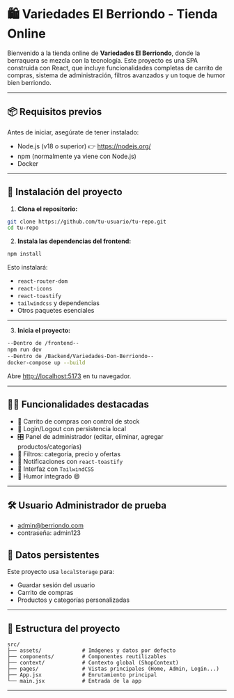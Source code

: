# 🛍️ Variedades El Berriondo - Tienda Online

Bienvenido a la tienda online de **Variedades El Berriondo**, donde la berraquera se mezcla con la tecnología. Este proyecto es una SPA construida con React, que incluye funcionalidades completas de carrito de compras, sistema de administración, filtros avanzados y un toque de humor bien berriondo.

---

## 📦 Requisitos previos

Antes de iniciar, asegúrate de tener instalado:

- Node.js (v18 o superior) 👉 https://nodejs.org/
- npm (normalmente ya viene con Node.js)
- Docker

---

## 🚀 Instalación del proyecto

1. **Clona el repositorio:**
```bash
git clone https://github.com/tu-usuario/tu-repo.git
cd tu-repo
```

2. **Instala las dependencias del frontend:**
```bash
npm install
```

Esto instalará:
- `react-router-dom`
- `react-icons`
- `react-toastify`
- `tailwindcss` y dependencias
- Otros paquetes esenciales

---

3. **Inicia el proyecto:**
```bash
--Dentro de /frontend--
npm run dev
--Dentro de /Backend/Variedades-Don-Berriondo--
docker-compose up --build
```
Abre [http://localhost:5173](http://localhost:5173) en tu navegador.

---

## 👨‍💻 Funcionalidades destacadas

- 🛒 Carrito de compras con control de stock
- 🔐 Login/Logout con persistencia local
- 🎛️ Panel de administrador (editar, eliminar, agregar productos/categorías)
- 🎯 Filtros: categoría, precio y ofertas
- 🔔 Notificaciones con `react-toastify`
- 🌈 Interfaz con `TailwindCSS`
- 🧠 Humor integrado 😄

---

## 🛠️ Usuario Administrador de prueba
- admin@berriondo.com
- contraseña: admin123


## 🧼 Datos persistentes

Este proyecto usa `localStorage` para:
- Guardar sesión del usuario
- Carrito de compras
- Productos y categorías personalizadas

---

## 📂 Estructura del proyecto

```
src/
├── assets/             # Imágenes y datos por defecto
├── components/         # Componentes reutilizables
├── context/            # Contexto global (ShopContext)
├── pages/              # Vistas principales (Home, Admin, Login...)
├── App.jsx             # Enrutamiento principal
└── main.jsx            # Entrada de la app
```

---
